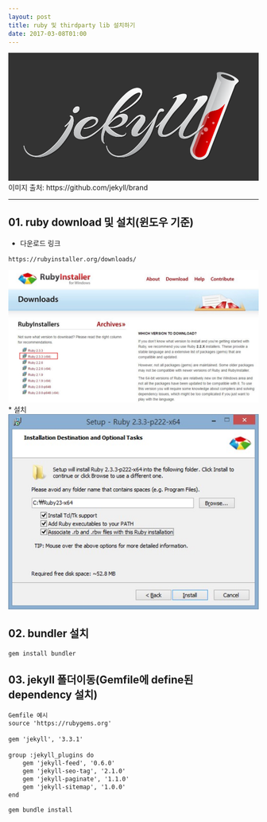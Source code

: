 ```yaml
---
layout: post
title: ruby 및 thirdparty lib 설치하기
date: 2017-03-08T01:00
---
```


<img class="fit image" src="/images/jekyll-logo-dark-solid.png">
이미지 출처: https://github.com/jekyll/brand

---

## 01. ruby download 및 설치(윈도우 기준)
* 다운로드 링크
```
https://rubyinstaller.org/downloads/
```
<img class="fit image" src="/images/post/jekyll01.jpg">
* 설치
<img class="fit image" src="/images/post/jekyll02.jpg">
 

## 02. bundler 설치

```
gem install bundler
```

## 03. jekyll 폴더이동(Gemfile에 define된 dependency 설치)

```
Gemfile 예시
source 'https://rubygems.org'

gem 'jekyll', '3.3.1'

group :jekyll_plugins do
	gem 'jekyll-feed', '0.6.0'
	gem 'jekyll-seo-tag', '2.1.0'
	gem 'jekyll-paginate', '1.1.0'
	gem 'jekyll-sitemap', '1.0.0'
end
```

```
gem bundle install
```
